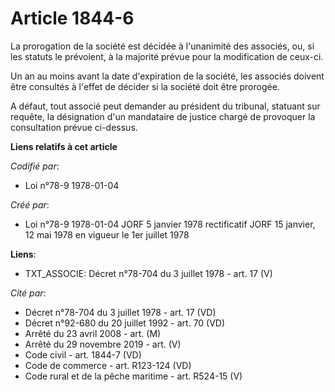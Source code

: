 # Article 1844-6

La prorogation de la société est décidée à l'unanimité des associés, ou, si les statuts le prévoient, à la majorité prévue
pour la modification de ceux-ci.

Un an au moins avant la date d'expiration de la société, les associés doivent être consultés à l'effet de décider si la
société doit être prorogée.

A défaut, tout associé peut demander  au président du tribunal, statuant sur requête, la désignation d'un mandataire de
justice chargé de provoquer la consultation prévue ci-dessus.

**Liens relatifs à cet article**

_Codifié par_:

  - Loi n°78-9 1978-01-04

_Créé par_:

  - Loi n°78-9 1978-01-04 JORF 5 janvier 1978 rectificatif JORF 15 janvier, 12 mai 1978 en vigueur le 1er juillet 1978

**Liens**:

  - TXT_ASSOCIE: Décret n°78-704 du 3 juillet 1978 - art. 17 (V)

_Cité par_:

  - Décret n°78-704 du 3 juillet 1978 - art. 17 (VD)
  - Décret n°92-680 du 20 juillet 1992 - art. 70 (VD)
  - Arrêté du 23 avril 2008 - art. (M)
  - Arrêté du 29 novembre 2019 - art. (V)
  - Code civil - art. 1844-7 (VD)
  - Code de commerce - art. R123-124 (VD)
  - Code rural et de la pêche maritime - art. R524-15 (V)
